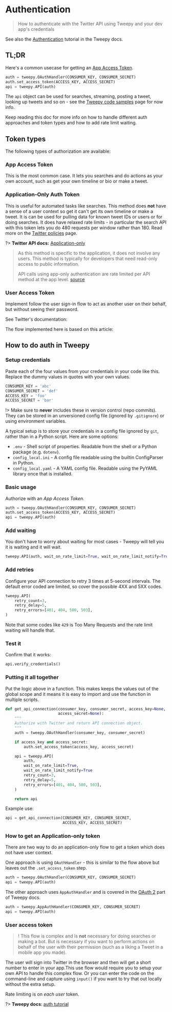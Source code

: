 # Authentication
> How to authenticate with the Twitter API using Tweepy and your dev app's credentials

See also the [Authentication](http://docs.tweepy.org/en/latest/auth_tutorial.html) tutorial in the Tweepy docs.


## TL;DR

Here's a common usecase for getting an [App Access Token](#app-access-token).

```python
auth = tweepy.OAuthHandler(CONSUMER_KEY, CONSUMER_SECRET)
auth.set_access_token(ACCESS_KEY, ACCESS_SECRET)
api = tweepy.API(auth)
```

The `api` object can be used for searches, streaming, posting a tweet, looking up tweets and so on - see the [Tweepy code samples](code_snippets.md) page for now info.

Keep reading this doc for more info on how to handle different auth approaches and token types and how to add rate limit waiting.


## Token types

The following types of authorization are available:


### App Access Token

This is the most common case. It lets you searches and do actions as your own account, such as get your own timeline or bio or make a tweet.


### Application-Only Auth Token

This is useful for automated tasks like searches.  This method does **not** have a sense of a user context so get it can't get its own timeline or make a tweet. It is can be used for pulling data for known tweet IDs or users or for doing searches. It does have relaxed rate limits - in particular the search API with this token lets you do 480 requests per window rather than 180. Read more on the [Twitter policies](policies#rate-limit-docs) page.

?> **Twitter API docs:** [Application-only](https://developer.twitter.com/en/docs/basics/authentication/overview/application-only)

> As this method is specific to the application, it does not involve any users. This method is typically for developers that need read-only access to public information.
>
> API calls using app-only authentication are rate limited per API method at the app level. [source](https://developer.twitter.com/en/docs/basics/authentication/oauth-2-0)


### User Access Token

Implement follow the user sign-in flow to act as another user on their behalf, but without seeing their password.


See Twitter's documentation:

The flow implemented here is based on this article:


## How to do auth in Tweepy


### Setup credentials

Paste each of the four values from your credentials in your code like this. Replace the dummy values in quotes with your own values.

```python
CONSUMER_KEY = 'abc'
CONSUMER_SECRET = 'def'
ACCESS_KEY = 'foo'
ACCESS_SECRET = 'bar'
```

!> Make sure to **never** includes these in version control (repo commits). They can be stored in an unversioned config file (ignored by `.gitignore`) or using environment variables.

A typical setup is to store your credentials in a config file ignored by `git`, rather than in a Python script. Here are some options:

- `.env` - Shell script of properties. Readable from the shell or a Python package (e.g. `dotenv`).
- `config_local.ini` - A config file readable using the builtin ConfigParser in Python.
- `config_local.yaml` - A YAML config file. Readable using the PyYAML library once that is installed.


### Basic usage

Authorize with an _App Access Token_.

```python
auth = tweepy.OAuthHandler(CONSUMER_KEY, CONSUMER_SECRET)
auth.set_access_token(ACCESS_KEY, ACCESS_SECRET)
api = tweepy.API(auth)
```

### Add waiting

You don't have to worry about waiting for most cases - Tweepy will tell you it is waiting and it will wait.

```python
tweepy.API(auth, wait_on_rate_limit=True, wait_on_rate_limit_notify=True)
```

### Add retries

Configure your API connection to retry 3 times at 5-second intervals. The default error coded are limited, so cover the possible 4XX and 5XX codes.

```python
tweepy.API(
    retry_count=3,
    retry_delay=5,
    retry_errors=[401, 404, 500, 503],
)
```

Note that some codes like `429` is Too Many Requests and the rate limit waiting will handle that.


### Test it

Confirm that it works:

```python
api.verify_credentials()
```

### Putting it all together


Put the logic above in a function. This makes keeps the values out of the global scope and it means it is easy to import and use the function in multiple scripts.

```python
def get_api_connection(consumer_key, consumer_secret, access_key=None,
                       access_secret=None):
    """
    Authorize with Twitter and return API connection object.
    """
    auth = tweepy.OAuthHandler(consumer_key, consumer_secret)

    if access_key and access_secret:
        auth.set_access_token(access_key, access_secret)

    api = tweepy.API(
        auth, 
        wait_on_rate_limit=True, 
        wait_on_rate_limit_notify=True
        retry_count=3,
        retry_delay=5,
        retry_errors=[401, 404, 500, 503],
    )

    return api
```

Example use:

```python
api = get_api_connection(CONSUMER_KEY, CONSUMER_SECRET,
                         ACCESS_KEY, ACCESS_SECRET)
```


### How to get an Application-only token

There are two way to do an application-only flow to get a token which does not have user context.

One approach is using `OAuthHandler` - this is similar to the flow above but leaves out the `.set_access_token` step.

```python
auth = tweepy.OAuthHandler(CONSUMER_KEY, CONSUMER_SECRET)
api = tweepy.API(auth)
```

The other approach uses `AppAuthHandler` and is covered in the [OAuth 2](http://docs.tweepy.org/en/latest/auth_tutorial.html#oauth-2-authentication) part of Tweepy docs.

```python
auth = tweepy.AppAuthHandler(CONSUMER_KEY, CONSUMER_SECRET)
api = tweepy.API(auth)
```


### User access token

>! This flow is complex and is **not** necessary for doing searches or making a bot. But is necessary if you want to perform actions on behalf of the user with their permission (such as a liking a Tweet in a mobile app you made).

The user will sign into Twitter in the browser and then will get a short number to enter in your app.This use flow would require you to setup your own API to handle this complex flow. Or you can enter the code on the command-line and capture using `input()` if you want to try that out locally without the extra setup.

Rate limiting is on *each user* token.

?> **Tweepy docs**: [auth tutorial](http://docs.tweepy.org/en/latest/auth_tutorial.html#oauth-1a-authentication)
